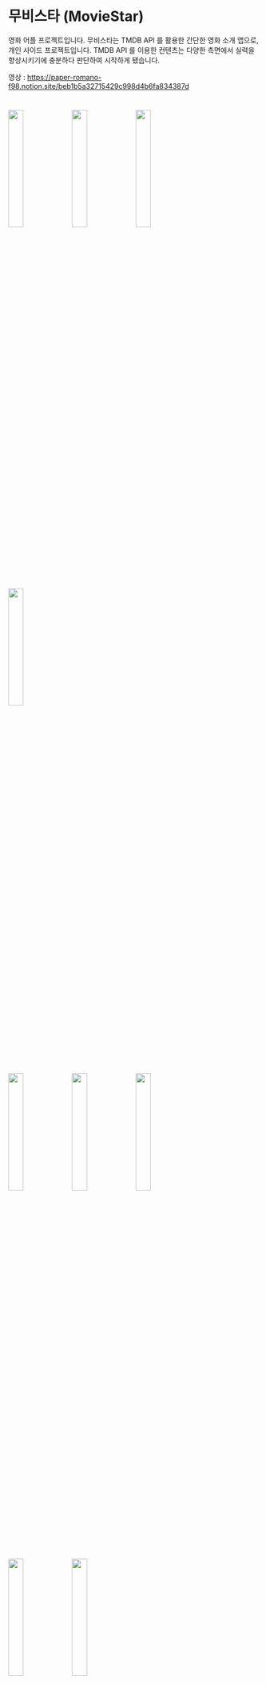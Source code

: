 # 무비스타 (MovieStar)
영화 어플 프로젝트입니다.  무비스타는 TMDB API 를 활용한 간단한 영화 소개 앱으로, 개인 사이드 프로젝트입니다.
TMDB API 를 이용한 컨텐츠는 다양한 측면에서 실력을 향상시키기에 충분하다 판단하여 시작하게 됐습니다. 

영상 : https://paper-romano-f98.notion.site/beb1b5a32715429c998d4b6fa834387d

#
<p alight="left">
  <img src="https://github.com/EulerCauchyEquation/MovieApp/assets/46746599/b928fcb8-7c6d-4f8b-b5ba-d51922f2f05f" width="24.5%" />
  <img src="https://github.com/EulerCauchyEquation/MovieApp/assets/46746599/6539fd72-e292-46df-93a8-fd312c546947" width="24.5%" />
  <img src="https://github.com/EulerCauchyEquation/MovieApp/assets/46746599/8d11f034-5708-480f-8e1f-4c2c07287bce" width="24.5%" />
  <img src="https://github.com/EulerCauchyEquation/MovieApp/assets/46746599/49456741-d2b4-4d4e-a297-60113d56c894" width="24.5%" />
</p>

<p alight="left">
  <img src="https://github.com/EulerCauchyEquation/MovieApp/assets/46746599/bbb6eebd-33ea-4de8-973b-f2e95ef42daa" width="24.5%" />
  <img src="https://github.com/EulerCauchyEquation/MovieApp/assets/46746599/8af1279d-24c0-46b7-8c2a-949f091afc26" width="24.5%" />
  <img src="https://github.com/EulerCauchyEquation/MovieApp/assets/46746599/3a83c4ec-a48b-44f8-a18e-feceb27867af" width="24.5%" />
</p>

<p alight="left">
  <img src="https://github.com/EulerCauchyEquation/MovieApp/assets/46746599/bec92649-03cd-42db-bf6d-f996840d9afa" width="24.5%" />
  <img src="https://github.com/EulerCauchyEquation/MovieApp/assets/46746599/0664451a-9928-4d5e-a062-4e97b065638f" width="24.5%" />
</p>


#
![navi_graph](https://github.com/EulerCauchyEquation/MovieApp/assets/46746599/bd356a53-4cb1-4f54-8530-b09c6a4b02f9)

# 환경
* min sdk : 26
* max sdk : 33
* IDE Version : Flamingo 2022.2.1

# 기술스택
* Rx
* Room
* Hilt
* MVVM Pattern
* Navigation
* Firebase (Authentication, Firestore)

# Open API
* TMDB API

# Firestore
![Firestore](https://github.com/EulerCauchyEquation/MovieApp/assets/46746599/26ef0566-c354-4fbf-bbca-bbf345e3c362)

